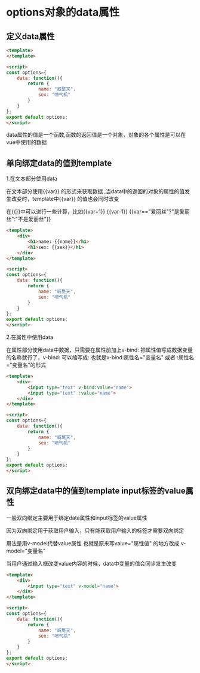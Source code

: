 # options对象的data属性

## 定义data属性

```html
<template>
</template>

<script>
const options={
    data: function(){
        return {
            name: "威整天",
            sex: "喷气机"
        }
    }
};
export default options;
</script>
```

data属性的值是一个函数,函数的返回值是一个对象，对象的各个属性是可以在vue中使用的数据

## 单向绑定data的值到template


1.在文本部分使用data


在文本部分使用{{var}}  的形式来获取数据 ,当data中的返回的对象的属性的值发生改变时，template中{{var}} 的值也会同时改变

在{{}}中可以进行一些计算，比如{{var+1}} {{var-1}} {{var=="爱丽丝"?"是爱丽丝":"不是爱丽丝"}}

```html
<template>
    <div>
        <h1>name: {{name}}</h1>
        <h1>sex: {{sex}}</h1>
    </div>
</template>

<script>
const options={
    data: function(){
        return {
            name: "威整天",
            sex: "喷气机"
        }
    }
};
export default options;
</script>
```

2.在属性中使用data


在属性部分使用data中数据，只需要在属性前加上v-bind: 把属性值写成数据变量的名称就行了，v-bind: 可以缩写成:
也就是v-bind:属性名="变量名" 或者 :属性名="变量名"的形式

```html
<template>
    <div>
        <input type="text" v-bind:value="name">
        <input type="text" :value="name">
    </div>
</template>

<script>
const options={
    data: function(){
        return {
            name: "威整天",
            sex: "喷气机"
        }
    }
};
export default options;
</script>
```
## 双向绑定data中的值到template input标签的value属性

一般双向绑定主要用于绑定data属性和input标签的value属性

因为双向绑定用于获取用户输入，只有能获取用户输入的标签才需要双向绑定

用法是用v-model代替value属性
也就是原来写value="属性值" 的地方改成 v-model="变量名"

当用户通过输入框改变value内容的时候，data中变量的值会同步发生改变

```html
<template>
    <div>
        <input type="text" v-model="name">
    </div>
</template>

<script>
const options={
    data: function(){
        return {
            name: "威整天",
            sex: "喷气机"  
        }
    }
};
export default options;
</script>
```